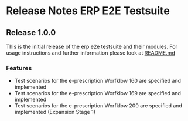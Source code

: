 # Release Notes ERP E2E Testsuite

## Release 1.0.0

This is the initial release of the erp e2e testsuite and their modules.
For usage instructions and further information please look at [README.md](README.md)

### Features

- Test scenarios for the e-prescription Worfklow 160 are specified and implemented
- Test scenarios for the e-prescription Worfklow 169 are specified and implemented
- Test scenarios for the e-prescription Worfklow 200 are specified and
  implemented (Expansion Stage 1)
